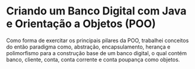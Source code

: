 # Criando um Banco Digital com Java e Orientação a Objetos (POO)
Como forma de exercitar os principais pilares da POO, trabalhei conceitos do então paradigma como, abstração, encapsulamento, herança e polimorfismo para a construção base de um banco digital, o qual contém banco, cliente, conta, conta corrente e conta poupança como objetos.
